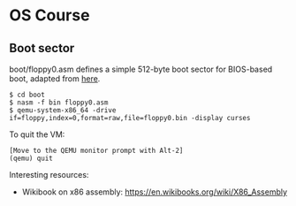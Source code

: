 OS Course
=========

Boot sector
-----------

boot/floppy0.asm defines a simple 512-byte boot sector for BIOS-based boot, adapted from
[here](https://en.wikibooks.org/wiki/X86_Assembly/Bootloaders).
   ```
   $ cd boot
   $ nasm -f bin floppy0.asm
   $ qemu-system-x86_64 -drive if=floppy,index=0,format=raw,file=floppy0.bin -display curses
   ```

To quit the VM:

   ```
   [Move to the QEMU monitor prompt with Alt-2]
   (qemu) quit
   ```


Interesting resources:

   * Wikibook on x86 assembly:
     https://en.wikibooks.org/wiki/X86_Assembly
